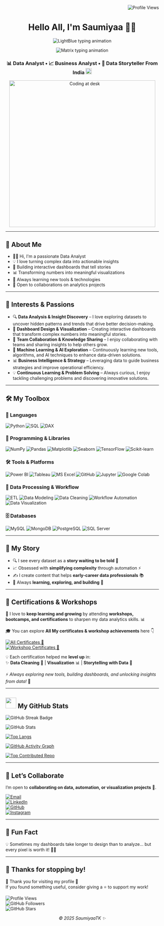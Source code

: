<!-- Profile views top-right -->
<p align="right">
  <img src="https://komarev.com/ghpvc/?username=SaumiyaaTK&label=Profile%20Views&color=0e75b6&style=flat" alt="Profile Views" />
</p>

<!-- Header -->
<h1 align="center">Hello All, I'm Saumiyaa 👩‍💻</h1>

<!-- Purple-style animated intro -->
<p align="center">
  <img src="https://readme-typing-svg.demolab.com?font=Fira+Code&weight=500&size=20&pause=1000&color=A020F0&center=true&vCenter=true&width=480&lines=Welcome+to+My+Journey+of+Learning+&+Growth;" alt="LightBlue typing animation" />
</p>

<!-- Matrix-style animated intro -->
<p align="center">
  <img src="https://readme-typing-svg.demolab.com?font=Fira+Code&weight=500&size=20&pause=1000&color=39FF14&center=true&vCenter=true&width=420&lines=Simplifying+Complexity;Turning+raw+data+into+insights+%F0%9F%92%BB" alt="Matrix typing animation" />
</p>

<!-- Subtitle with India flag -->
<h3 align="center">
  📊 Data Analyst • 📈 Business Analyst • 📖 Data Storyteller From India
  <img src="https://flagcdn.com/w40/in.png" width="20" alt="India Flag">
</h3>

<!-- Workspace image -->
<p align="center">
  <img src="https://i.pinimg.com/originals/f9/13/57/f9135788c6aeeec438abb986f283936c.gif" alt="Coding at desk" width="480"/>
</p>

---

## 🧠 About Me

- 🙋‍♀️ Hi, I'm a passionate Data Analyst
- 💡 I love turning complex data into actionable insights
- 🚀 Building interactive dashboards that tell stories
- 📊 Transforming numbers into meaningful visualizations
- 🌱 Always learning new tools & technologies
- 🤝 Open to collaborations on analytics projects

---

## 🌟 Interests & Passions

- 🔍 **Data Analysis & Insight Discovery** – I love exploring datasets to uncover hidden patterns and trends that drive better decision-making.
- 🎨 **Dashboard Design & Visualization** – Creating interactive dashboards that transform complex numbers into meaningful stories.
- 🤝 **Team Collaboration & Knowledge Sharing** – I enjoy collaborating with teams and sharing insights to help others grow.
- 🌱 **Machine Learning & AI Exploration** – Continuously learning new tools, algorithms, and AI techniques to enhance data-driven solutions.
- 📊 **Business Intelligence & Strategy** – Leveraging data to guide business strategies and improve operational efficiency.
- 💡 **Continuous Learning & Problem Solving** – Always curious, I enjoy tackling challenging problems and discovering innovative solutions.

---

## 🛠️ My Toolbox

### 📝 Languages
![Python](https://img.shields.io/badge/Python-3776AB?style=for-the-badge&logo=python&logoColor=white)
![SQL](https://img.shields.io/badge/SQL-336791?style=for-the-badge&logo=postgresql&logoColor=white)
![DAX](https://img.shields.io/badge/DAX-ffc107?style=for-the-badge&logo=power-bi&logoColor=black)

### 🐍 Programming & Libraries
![NumPy](https://img.shields.io/badge/Numpy-013243?style=for-the-badge&logo=numpy&logoColor=white)
![Pandas](https://img.shields.io/badge/Pandas-150458?style=for-the-badge&logo=pandas&logoColor=white)
![Matplotlib](https://img.shields.io/badge/Matplotlib-003B57?style=for-the-badge&logo=plotly&logoColor=white)
![Seaborn](https://img.shields.io/badge/Seaborn-0077B6?style=for-the-badge&logo=python&logoColor=white)
![TensorFlow](https://img.shields.io/badge/TensorFlow-FF6F00?style=for-the-badge&logo=tensorflow&logoColor=white)
![Scikit-learn](https://img.shields.io/badge/Scikit--Learn-F7931E?style=for-the-badge&logo=scikit-learn&logoColor=white)

### 🛠 Tools & Platforms
![Power BI](https://img.shields.io/badge/Power%20BI-F2C811?style=for-the-badge&logo=powerbi&logoColor=black)
![Tableau](https://img.shields.io/badge/Tableau-E97627?style=for-the-badge&logo=tableau&logoColor=white)
![MS Excel](https://img.shields.io/badge/Microsoft%20Excel-217346?style=for-the-badge&logo=microsoft-excel&logoColor=white)
![GitHub](https://img.shields.io/badge/GitHub-181717?style=for-the-badge&logo=github&logoColor=white)
![Jupyter](https://img.shields.io/badge/Jupyter-F37626?style=for-the-badge&logo=jupyter&logoColor=white)
![Google Colab](https://img.shields.io/badge/Google%20Colab-F9AB00?style=for-the-badge&logo=googlecolab&logoColor=black)

### 🔄 Data Processing & Workflow
![ETL](https://img.shields.io/badge/ETL-4A90E2?style=for-the-badge)
![Data Modeling](https://img.shields.io/badge/Data%20Modeling-8E44AD?style=for-the-badge&logo=databricks&logoColor=white)
![Data Cleaning](https://img.shields.io/badge/Data%20Cleaning-27AE60?style=for-the-badge&logo=apache-spark&logoColor=white)
![Workflow Automation](https://img.shields.io/badge/Workflow%20Automation-FF5733?style=for-the-badge&logo=airflow&logoColor=white)
![Data Visualization](https://img.shields.io/badge/Data%20Visualization-DA4453?style=for-the-badge&logo=tableau&logoColor=white)

### 🗄 Databases
![MySQL](https://img.shields.io/badge/MySQL-4479A1?style=for-the-badge&logo=mysql&logoColor=white)
![MongoDB](https://img.shields.io/badge/MongoDB-47A248?style=for-the-badge&logo=mongodb&logoColor=white)
![PostgreSQL](https://img.shields.io/badge/PostgreSQL-4169E1?style=for-the-badge&logo=postgresql&logoColor=white)
![SQL Server](https://img.shields.io/badge/SQL%20Server-CC2927?style=for-the-badge&logo=microsoftsqlserver&logoColor=white)

---

## 🌟 My Story
- 🔍 I see every dataset as a **story waiting to be told** 📖
- 📈 Obsessed with **simplifying complexity** through automation ⚡
- ✍️ I create content that helps **early-career data professionals** 📚
- 🧩 Always **learning, exploring, and building** 🚀

---

## 🏅 Certifications & Workshops
📜 I love to **keep learning and growing** by attending **workshops, bootcamps, and certifications** to sharpen my data analytics skills. 📊  

🎓 You can explore **All My certificates & workshop achievements** here 👇  

[![All Certificates 🌟](https://img.shields.io/badge/All%20Certificates-%F0%9F%8C%9F-9370DB?style=for-the-badge&logo=read-the-docs)](Certifications/)  
[![Workshop Certificates 🌟](https://img.shields.io/badge/Workshop%20Certificates-%F0%9F%8C%9F-9370DB?style=for-the-badge&logo=read-the-docs)](Workshop/)

💡 Each certification helped me **level up** in:  
✨ **Data Cleaning** 🧹 | **Visualization** 📊 | **Storytelling with Data** 📖  

⚡ _Always exploring new tools, building dashboards, and unlocking insights from data!_ 🔑  

---

## <img src="https://i.pinimg.com/originals/65/c4/f4/65c4f452571be1261e9c623f7da488ac.gif" width="35px"> My GitHub Stats 

![GitHub Streak Badge](https://img.shields.io/badge/GitHub%20Streak-Active-9370DB?logo=github&style=for-the-badge)

![GitHub Stats](https://github-readme-stats.vercel.app/api?username=SaumiyaaTK&show_icons=true&locale=en&bg_color=00000000&title_color=000000&text_color=404040&icon_color=937)

[![Top Langs](https://github-readme-stats.vercel.app/api/top-langs?username=SaumiyaaTK&show_icons=true&locale=en&layout=compact&bg_color=00000000&title_color=000000&text_color=404040&icon_color=9370DB&hide_border=true)](https://github.com/anuraghazra/github-readme-stats)

[![GitHub Activity Graph](https://github-readme-activity-graph.vercel.app/graph?username=SaumiyaaTK&bg_color=00000000&color=404040&line=9370DB&point=9370DB&area=true&hide_border=true)](https://github.com/ashutosh00710/github-readme-activity-graph)

[![Top Contributed Repo](https://github-contributor-stats.vercel.app/api?username=SaumiyaaTK&limit=5&theme=flat&bg_color=00000000&title_color=000000&text_color=404040&icon_color=9370DB&hide_border=true&combine_all_yearly_contributions=true)](https://github.com/LordDashMe/github-contributor-stats)

---

## 🤝 Let’s Collaborate
I’m open to **collaborating on data, automation, or visualization projects** 🤝.  

[![Email](https://img.shields.io/badge/Email-Send-red?style=for-the-badge&logo=gmail)](mailto:saumiyaakannan@gmail.com)  
[![LinkedIn](https://img.shields.io/badge/LINKEDIN-PROFILE-0077B5?style=for-the-badge&logo=linkedin)](https://linkedin.com/in/saumiyaa-t-k)  
[![GitHub](https://img.shields.io/badge/GitHub-Profile-black?style=for-the-badge&logo=github)](https://github.com/SaumiyaaTK)  
[![Instagram](https://img.shields.io/badge/Instagram-Profile-E4405F?style=for-the-badge&logo=instagram&logoColor=white)](https://www.instagram.com/_saumi.teddy_/)

---

## 🎯 Fun Fact
💡 Sometimes my dashboards take longer to design than to analyze… but every pixel is worth it! 🎨😄

---

## 🚀 Thanks for stopping by!
🙏 Thank you for visiting my profile 💖  
If you found something useful, consider giving a ⭐ to support my work!  

![Profile Views](https://komarev.com/ghpvc/?username=SaumiyaaTK&color=blue&style=flat-square)  
![GitHub Followers](https://img.shields.io/github/followers/SaumiyaaTK?label=Follow&style=social)  
![GitHub Stars](https://img.shields.io/github/stars/SaumiyaaTK?affiliations=OWNER%2CCOLLABORATOR&style=social)  

<p align="center"><em>© 2025 SaumiyaaTK ✨</em></p>
